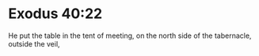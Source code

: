 # Exodus 40:22

He put the table in the tent of meeting, on the north side of the tabernacle, outside the veil,
